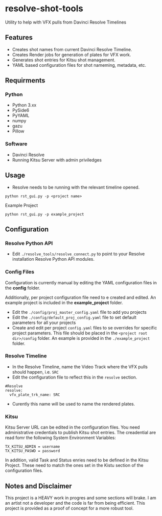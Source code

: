 # resolve-shot-tools
Utility to help with VFX pulls from Davinci Resolve Timelines

## Features
- Creates shot names from current Davinci Resolve Timeline.
- Creates Render jobs for generation of plates for VFX work.
- Generates shot entries for Kitsu shot management.
- YAML based configuration files for shot nameming, metadata, etc.

## Requirments
### Python
- Python 3.xx
- PySide6
- PyYAML
- numpy
- gazu
- Pillow

### Software
- Davinci Resolve
- Running Kitsu Server with admin priviledges 


## Usage
- Resolve needs to be running with the relevant timeline opened.
```
python rst_gui.py -p <project name>
```
Example Project
```
python rst_gui.py -p example_project
```
## Configuration
### Resolve Python API
- Edit ```./resolve_tools/resolve_connect.py``` to point to your Resolve installation Resolve Python API modules.
  
### Config Files
Configuration is currently manual by editing the YAML configuration files in the **config** folder.

Additionally, per project configuration file need to e created and edited. An example project is included in the **example_project** folder.

- Edit the ```./config/proj_master_config.yaml``` file to add you projects
- Edit the ```./config/default_proj_config.yaml``` file to set default parameters for all your projects
- Create and edit per project ```config.yaml``` files to se overrides for specific project parameters. This file should be placed in the ```<project root dir>/config``` folder. An example is provided in the ```./example_project``` folder.

### Resolve Timeline

- In the Resolve Timeline, name the Video Track where the VFX pulls should happen, i.e. ```SRC```
- Edit the configuration file to reflect this in the ```resolve``` section.
```
#Resolve
resolve:
  vfx_plate_trk_name: SRC  
```
- Curently this name will be used to name the rendered plates.

### Kitsu
Kitsu Server URL can be edited in the configuration files. You need administrative credentials to publish Kitsu shot entries. The creadential are read fomr the following System Environment Variables:
```
TX_KITSU_ADMIN = username
TX_KITSU_PASWD = password
```
In addition, valid Task and Status enries need to be defined in the Kitsu Project. These need to match the ones set in the Kistu section of the configuration files.


## Notes and Disclaimer 
This project is a HEAVY work in progres and some sections will brake. I am an artist not a developer and the code is far from being efficient. This project is provided as a proof of concept for a more robust tool.
